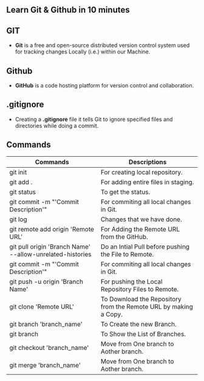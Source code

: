 
## Learn Git & Github in 10 minutes

## GIT

- __Git__ is a free and open-source distributed version control system used for tracking changes Locally (i.e.) within our Machine.

## Github

- __GitHub__ is a code hosting platform for version control and collaboration. 

## .gitignore

- Creating a __.gitignore__ file it tells Git to ignore specified files and directories while doing a commit. 

## Commands

| Commands	 | Descriptions |
| --------	 | ------------ |  
| git init	| For creating local repository. |
| git add .	| For adding entire files in staging. |
| git status	| To get the status. |
| git commit -m "'Commit Description'"	| For commiting all local changes in Git. |
| git log	| Changes that we have done. |
| git remote add origin 'Remote URL'	| For Adding the Remote URL from the GitHub. |
| git pull origin 'Branch Name' --allow-unrelated-histories	| Do an Intial Pull before pushing the File to Remote. |
| git commit -m "'Commit Description'"	| For commiting all local changes in Git. |
| git push -u origin 'Branch Name' | For pushing the Local Repository Files to Remote. |
| git clone 'Remote URL' | To Download the Repository from the Remote URL by making a Copy. |
| git branch 'branch_name' | To Create the new Branch. | 
| git branch | To Show the List of Branches. |
| git checkout 'branch_name' | Move from One branch to Aother branch. |  
| git merge 'branch_name' | Move from One branch to Aother branch. |
